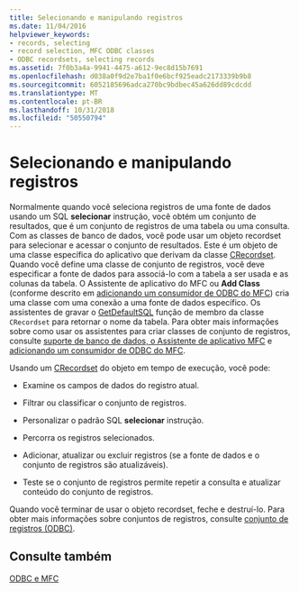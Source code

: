 ```yaml
---
title: Selecionando e manipulando registros
ms.date: 11/04/2016
helpviewer_keywords:
- records, selecting
- record selection, MFC ODBC classes
- ODBC recordsets, selecting records
ms.assetid: 7f0b3a4a-9941-4475-a612-9ec8d15b7691
ms.openlocfilehash: d038a0f9d2e7ba1f0e6bcf925eadc2173339b9b8
ms.sourcegitcommit: 6052185696adca270bc9bdbec45a626dd89cdcdd
ms.translationtype: MT
ms.contentlocale: pt-BR
ms.lasthandoff: 10/31/2018
ms.locfileid: "50550794"
---
```

# <a name="selecting-and-manipulating-records"></a>Selecionando e manipulando registros

Normalmente quando você seleciona registros de uma fonte de dados usando um SQL **selecionar** instrução, você obtém um conjunto de resultados, que é um conjunto de registros de uma tabela ou uma consulta. Com as classes de banco de dados, você pode usar um objeto recordset para selecionar e acessar o conjunto de resultados. Este é um objeto de uma classe específica do aplicativo que derivam da classe [CRecordset](../../mfc/reference/crecordset-class.md). Quando você define uma classe de conjunto de registros, você deve especificar a fonte de dados para associá-lo com a tabela a ser usada e as colunas da tabela. O Assistente de aplicativo do MFC ou **Add Class** (conforme descrito em [adicionando um consumidor de ODBC do MFC](../../mfc/reference/adding-an-mfc-odbc-consumer.md)) cria uma classe com uma conexão a uma fonte de dados específico. Os assistentes de gravar o [GetDefaultSQL](../../mfc/reference/crecordset-class.md#getdefaultsql) função de membro da classe `CRecordset` para retornar o nome da tabela. Para obter mais informações sobre como usar os assistentes para criar classes de conjunto de registros, consulte [suporte de banco de dados, o Assistente de aplicativo MFC](../../mfc/reference/database-support-mfc-application-wizard.md) e [adicionando um consumidor de ODBC do MFC](../../mfc/reference/adding-an-mfc-odbc-consumer.md).

Usando um [CRecordset](../../mfc/reference/crecordset-class.md) do objeto em tempo de execução, você pode:

- Examine os campos de dados do registro atual.

- Filtrar ou classificar o conjunto de registros.

- Personalizar o padrão SQL **selecionar** instrução.

- Percorra os registros selecionados.

- Adicionar, atualizar ou excluir registros (se a fonte de dados e o conjunto de registros são atualizáveis).

- Teste se o conjunto de registros permite repetir a consulta e atualizar conteúdo do conjunto de registros.

Quando você terminar de usar o objeto recordset, feche e destruí-lo. Para obter mais informações sobre conjuntos de registros, consulte [conjunto de registros (ODBC)](../../data/odbc/recordset-odbc.md).

## <a name="see-also"></a>Consulte também

[ODBC e MFC](../../data/odbc/odbc-and-mfc.md)